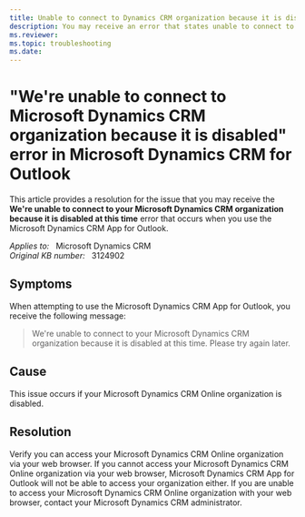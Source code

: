 ```yaml
---
title: Unable to connect to Dynamics CRM organization because it is disabled error
description: You may receive an error that states unable to connect to your Microsoft Dynamics CRM organization because it is disabled at this time. Provides a resolution.
ms.reviewer: 
ms.topic: troubleshooting
ms.date: 
---
```

# "We're unable to connect to Microsoft Dynamics CRM organization because it is disabled" error in Microsoft Dynamics CRM for Outlook

This article provides a resolution for the issue that you may receive the **We're unable to connect to your Microsoft Dynamics CRM organization because it is disabled at this time** error that occurs when you use the Microsoft Dynamics CRM App for Outlook.

_Applies to:_ &nbsp; Microsoft Dynamics CRM  
_Original KB number:_ &nbsp; 3124902

## Symptoms

When attempting to use the Microsoft Dynamics CRM App for Outlook, you receive the following message:

> We're unable to connect to your Microsoft Dynamics CRM organization because it is disabled at this time. Please try again later.

## Cause

This issue occurs if your Microsoft Dynamics CRM Online organization is disabled.

## Resolution

Verify you can access your Microsoft Dynamics CRM Online organization via your web browser. If you cannot access your Microsoft Dynamics CRM Online organization via your web browser, Microsoft Dynamics CRM App for Outlook will not be able to access your organization either. If you are unable to access your Microsoft Dynamics CRM Online organization with your web browser, contact your Microsoft Dynamics CRM administrator.
